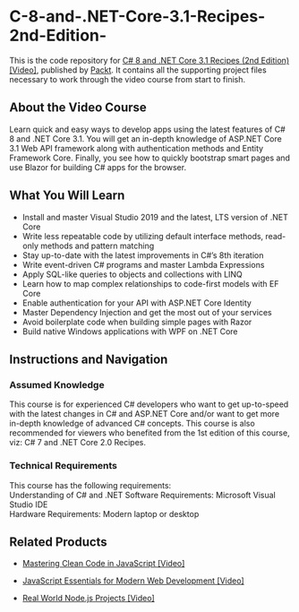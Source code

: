 # C-8-and-.NET-Core-3.1-Recipes-2nd-Edition-
This is the code repository for [C# 8 and .NET Core 3.1 Recipes (2nd Edition) [Video]](Website), published by [Packt](https://www.packtpub.com/?utm_source=github). It contains all the supporting project files necessary to work through the video course from start to finish.



## About the Video Course
Learn quick and easy ways to develop apps using the latest features of C# 8 and .NET Core 3.1. You will get an in-depth knowledge of ASP.NET Core 3.1 Web API framework along with authentication methods and Entity Framework Core. Finally, you see how to quickly bootstrap smart pages and use Blazor for building C# apps for the browser.

<H2>What You Will Learn</H2>
<DIV class=book-info-will-learn-text>
<UL>
<LI>Install and master Visual Studio 2019 and the latest, LTS version of .NET Core
<LI>Write less repeatable code by utilizing default interface methods, read-only methods and pattern matching
<LI>Stay up-to-date with the latest improvements in C#’s 8th iteration
<LI>Write event-driven C# programs and master Lambda Expressions
<LI>Apply SQL-like queries to objects and collections with LINQ
<LI>Learn how to map complex relationships to code-first models with EF Core
<LI>Enable authentication for your API with ASP.NET Core Identity
<LI>Master Dependency Injection and get the most out of your services
<LI>Avoid boilerplate code when building simple pages with Razor
<LI>Build native Windows applications with WPF on .NET Core
</LI></UL></DIV>



## Instructions and Navigation
### Assumed Knowledge
This course is for experienced C# developers who want to get up-to-speed with the latest changes in C# and ASP.NET Core and/or want to get more in-depth knowledge of advanced C# concepts. This course is also recommended for viewers who benefited from the 1st edition of this course, viz: C# 7 and .NET Core 2.0 Recipes.


### Technical Requirements
This course has the following requirements:<br/>
Understanding of C# and .NET
Software Requirements: Microsoft Visual Studio IDE <br/>
Hardware Requirements: Modern laptop or desktop <br/> 








## Related Products
* [Mastering Clean Code in JavaScript [Video]](https://www.packtpub.com/application-development/mastering-clean-code-javascript-video)


* [JavaScript Essentials for Modern Web Development [Video]](https://www.packtpub.com/web-development/javascript-essentials-for-modern-web-development-video)


* [Real World Node.js Projects [Video]](https://www.packtpub.com/web-development/real-world-nodejs-projects-video)
